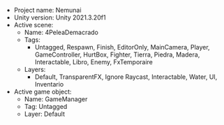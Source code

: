 <!-- UNITY CODE ASSIST INSTRUCTIONS START -->
- Project name: Nemunai
- Unity version: Unity 2021.3.20f1
- Active scene:
  - Name: 4PeleaDemacrado
  - Tags:
    - Untagged, Respawn, Finish, EditorOnly, MainCamera, Player, GameController, HurtBox, Fighter, Tierra, Piedra, Madera, Interactable, Libro, Enemy, FxTemporaire
  - Layers:
    - Default, TransparentFX, Ignore Raycast, Interactable, Water, UI, Inventario
- Active game object:
  - Name: GameManager
  - Tag: Untagged
  - Layer: Default
<!-- UNITY CODE ASSIST INSTRUCTIONS END -->